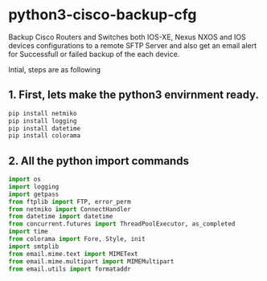 # python3-cisco-backup-cfg
Backup Cisco Routers and Switches both IOS-XE, Nexus NXOS and IOS devices configurations to a remote SFTP Server and also get an email alert for Successfull or failed backup of the each device.

Intial, steps are as following
## 1. First, lets make the python3 envirnment ready.
```sh
pip install netmiko    
pip install logging
pip install datetime
pip install colorama
```

## 2. All the python import commands
```py
import os
import logging
import getpass
from ftplib import FTP, error_perm
from netmiko import ConnectHandler
from datetime import datetime
from concurrent.futures import ThreadPoolExecutor, as_completed
import time
from colorama import Fore, Style, init
import smtplib
from email.mime.text import MIMEText
from email.mime.multipart import MIMEMultipart
from email.utils import formataddr
```
